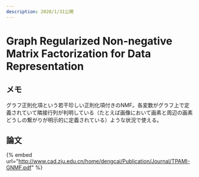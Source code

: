 ```yaml
---
description: 2020/1/31公開
---
```


# Graph Regularized Non-negative Matrix Factorization for Data Representation

## メモ

グラフ正則化項という若干珍しい正則化項付きのNMF。各変数がグラフ上で定義されていて隣接行列が判明している（たとえば画像において画素と周辺の画素どうしの繋がりが明示的に定義されている）ような状況で使える。

## 論文

{% embed url="http://www.cad.zju.edu.cn/home/dengcai/Publication/Journal/TPAMI-GNMF.pdf" %}


